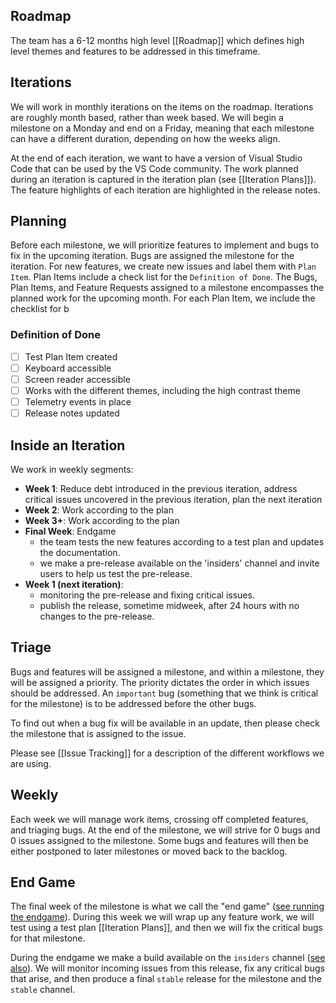 ## Roadmap
The team has a 6-12 months high level [[Roadmap]] which defines high level themes and features to be addressed in this timeframe.

## Iterations
We will work in monthly iterations on the items on the roadmap. Iterations are roughly month based, rather than week based. We will begin a milestone on a Monday and end on a Friday, meaning that each milestone can have a different duration, depending on how the weeks align.

At the end of each iteration, we want to have a version of Visual Studio Code that can be used by the VS Code community. The work planned during an iteration is captured in the iteration plan (see [[Iteration Plans]]). The feature highlights of each iteration are highlighted in the release notes.

## Planning

Before each milestone, we will prioritize features to implement and bugs to fix in the upcoming iteration. Bugs are assigned the milestone for the iteration. For new features, we create new issues and label them with `Plan Item`. Plan Items include a check list for the `Definition of Done`. The Bugs, Plan Items, and Feature Requests assigned to a milestone encompasses the planned work for the upcoming month. For each Plan Item, we include the checklist for b
 
### Definition of Done
- [ ] Test Plan Item created
- [ ] Keyboard accessible
- [ ] Screen reader accessible
- [ ] Works with the different themes, including the high contrast theme
- [ ] Telemetry events in place
- [ ] Release notes updated

## Inside an Iteration
We work in weekly segments:
- **Week 1**: Reduce debt introduced in the previous iteration, address critical issues uncovered in the previous iteration, plan the next iteration
- **Week 2**: Work according to the plan
- **Week 3+**: Work according to the plan
- **Final Week**: Endgame
  - the team tests the new features according to a test plan and updates the documentation. 
  - we make a pre-release available on the 'insiders' channel and invite users to help us test the pre-release.
- **Week 1 (next iteration)**: 
  - monitoring the pre-release and fixing critical issues.
  - publish the release, sometime midweek, after 24 hours with no changes to the pre-release.

## Triage
Bugs and features will be assigned a milestone, and within a milestone, they will be assigned a priority. The priority dictates the order in which issues should be addressed. An `important` bug (something that we think is critical for the milestone) is to be addressed before the other bugs. 

To find out when a bug fix will be available in an update, then please check the milestone that is assigned to the issue. 

Please see [[Issue Tracking]] for a description of the different workflows we are using.

## Weekly
Each week we will manage work items, crossing off completed features, and triaging bugs. At the end of the milestone, we will strive for 0 bugs and 0 issues assigned to the milestone. Some bugs and features will then be either postponed to later milestones or moved back to the backlog.

## End Game
The final week of the milestone is what we call the "end game" ([see running the endgame](https://github.com/microsoft/vscode/wiki/Running-the-Endgame)). During this week we will wrap up any feature work, we will test using a test plan [[Iteration Plans]], and then we will fix the critical bugs for that milestone.

During the endgame we make a build available on the `insiders` channel ([see also](https://code.visualstudio.com/Docs/supporting/FAQ#_prerelease-versions)). We will monitor incoming issues from this release, fix any critical bugs that arise, and then produce a final `stable` release for the milestone and the `stable` channel.